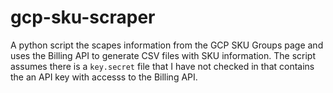 # gcp-sku-scraper
A python script the scapes information from the GCP SKU Groups page and uses the Billing API to generate CSV files with SKU information.  The script assumes there is a `key.secret` file that I have not checked in that contains the an API key with accesss to the Billing API.
